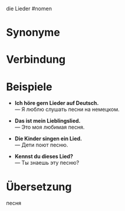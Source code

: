 die Lieder
#nomen
# Synonyme

# Verbindung 

# Beispiele
- **Ich höre gern Lieder auf Deutsch.**  
    — Я люблю слушать песни на немецком.
    
- **Das ist mein Lieblingslied.**  
    — Это моя любимая песня.
    
- **Die Kinder singen ein Lied.**  
    — Дети поют песню.
    
- **Kennst du dieses Lied?**  
    — Ты знаешь эту песню?
# Übersetzung
песня